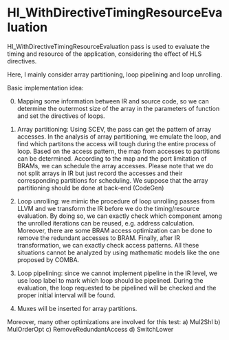 # HI_WithDirectiveTimingResourceEvaluation

HI_WithDirectiveTimingResourceEvaluation pass is used to evaluate the timing and resource of the application, considering the effect of HLS directives.

Here, I mainly consider array partitioning, loop pipelining and loop unrolling.

Basic implementation idea:

0. Mapping some information between IR and source code, so we can determine the outermost size of the array in the parameters of function and set the directives of loops.

1. Array partitioning: Using SCEV, the pass can get the pattern of array accesses. In the analysis of array partitioning, we emulate the loop, and find which partitons the access will tough during the entire process of loop. Based on the access pattern, the map from accesses to partitions can be determined. According to the map and the port limitation of BRAMs, we can schedule the array accesses. Please note that we do not split arrays in IR but just record the accesses and their corresponding partitions for scheduling. We suppose that the array partitioning should be done at back-end (CodeGen)

2. Loop unrolling: we mimic the procedure of loop unrolling passes from LLVM and we transform the IR before we do the timing/resource evaluation. By doing so, we can exactly check which component among the unrolled iterations can be reused, e.g. address calculation. Moreover, there are some BRAM access optimization can be done to remove the redundant accesses to BRAM. Finally, after IR transformation, we can exactly check access patterns. All these situations cannot be analyzed by using mathematic models like the one proposed by COMBA.

3. Loop pipelining: since we cannot implement pipeline in the IR level, we use loop label to mark which loop should be pipelined. During the evaluation, the loop requested to be pipelined will be checked and the proper initial interval will be found.

4. Muxes will be inserted for array partitions.

Moreover, many other optimizations are involved for this test:
a) Mul2Shl
b) MulOrderOpt
c) RemoveRedundantAccess
d) SwitchLower